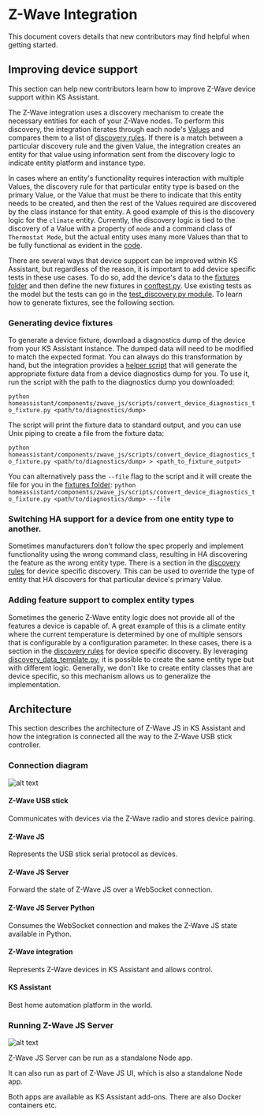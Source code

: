 # Z-Wave Integration

This document covers details that new contributors may find helpful when getting started.

## Improving device support

This section can help new contributors learn how to improve Z-Wave device support within KS Assistant.

The Z-Wave integration uses a discovery mechanism to create the necessary entities for each of your Z-Wave nodes. To perform this discovery, the integration iterates through each node's [Values](https://zwave-js.github.io/node-zwave-js/#/api/valueid) and compares them to a list of [discovery rules](./discovery.py). If there is a match between a particular discovery rule and the given Value, the integration creates an entity for that value using information sent from the discovery logic to indicate entity platform and instance type.

In cases where an entity's functionality requires interaction with multiple Values, the discovery rule for that particular entity type is based on the primary Value, or the Value that must be there to indicate that this entity needs to be created, and then the rest of the Values required are discovered by the class instance for that entity. A good example of this is the discovery logic for the `climate` entity. Currently, the discovery logic is tied to the discovery of a Value with a property of `mode` and a command class of `Thermostat Mode`, but the actual entity uses many more Values than that to be fully functional as evident in the [code](./climate.py).

There are several ways that device support can be improved within KS Assistant, but regardless of the reason, it is important to add device specific tests in these use cases. To do so, add the device's data to the [fixtures folder](../../../tests/components/zwave_js/fixtures) and then define the new fixtures in [conftest.py](../../../tests/components/zwave_js/conftest.py). Use existing tests as the model but the tests can go in the [test_discovery.py module](../../../tests/components/zwave_js/test_discovery.py). To learn how to generate fixtures, see the following section.

### Generating device fixtures

To generate a device fixture, download a diagnostics dump of the device from your KS Assistant instance. The dumped data will need to be modified to match the expected format. You can always do this transformation by hand, but the integration provides a [helper script](scripts/convert_device_diagnostics_to_fixture.py) that will generate the appropriate fixture data from a device diagnostics dump for you. To use it, run the script with the path to the diagnostics dump you downloaded:

`python homeassistant/components/zwave_js/scripts/convert_device_diagnostics_to_fixture.py <path/to/diagnostics/dump>`

The script will print the fixture data to standard output, and you can use Unix piping to create a file from the fixture data:

`python homeassistant/components/zwave_js/scripts/convert_device_diagnostics_to_fixture.py <path/to/diagnostics/dump> > <path_to_fixture_output>`

You can alternatively pass the `--file` flag to the script and it will create the file for you in the [fixtures folder](../../../tests/components/zwave_js/fixtures):
`python homeassistant/components/zwave_js/scripts/convert_device_diagnostics_to_fixture.py <path/to/diagnostics/dump> --file`

### Switching HA support for a device from one entity type to another.

Sometimes manufacturers don't follow the spec properly and implement functionality using the wrong command class, resulting in HA discovering the feature as the wrong entity type. There is a section in the [discovery rules](./discovery.py) for device specific discovery. This can be used to override the type of entity that HA discovers for that particular device's primary Value.

### Adding feature support to complex entity types

Sometimes the generic Z-Wave entity logic does not provide all of the features a device is capable of. A great example of this is a climate entity where the current temperature is determined by one of multiple sensors that is configurable by a configuration parameter. In these cases, there is a section in the [discovery rules](./discovery.py) for device specific discovery. By leveraging [discovery_data_template.py](./discovery_data_template.py), it is possible to create the same entity type but with different logic. Generally, we don't like to create entity classes that are device specific, so this mechanism allows us to generalize the implementation.

## Architecture

This section describes the architecture of Z-Wave JS in KS Assistant and how the integration is connected all the way to the Z-Wave USB stick controller.

### Connection diagram

![alt text][connection_diagram]

#### Z-Wave USB stick

Communicates with devices via the Z-Wave radio and stores device pairing.

#### Z-Wave JS

Represents the USB stick serial protocol as devices.

#### Z-Wave JS Server

Forward the state of Z-Wave JS over a WebSocket connection.

#### Z-Wave JS Server Python

Consumes the WebSocket connection and makes the Z-Wave JS state available in Python.

#### Z-Wave integration

Represents Z-Wave devices in KS Assistant and allows control.

#### KS Assistant

Best home automation platform in the world.

### Running Z-Wave JS Server

![alt text][running_zwave_js_server]

Z-Wave JS Server can be run as a standalone Node app.

It can also run as part of Z-Wave JS UI, which is also a standalone Node app.

Both apps are available as KS Assistant add-ons. There are also Docker containers etc.

[connection_diagram]: docs/z_wave_js_connection.png "Connection Diagram"
[//]: # (https://docs.google.com/drawings/d/10yrczSRwV4kjQwzDnCLGoAJkePaB0BMVb1sWZeeDO7U/edit?usp=sharing)

[running_zwave_js_server]: docs/running_z_wave_js_server.png "Running Z-Wave JS Server"
[//]: # (https://docs.google.com/drawings/d/1YhSVNuss3fa1VFTKQLaACxXg7y6qo742n2oYpdLRs7E/edit?usp=sharing)
